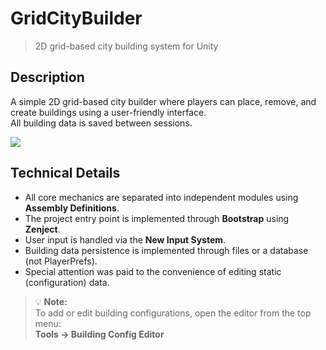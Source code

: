 # GridCityBuilder
> 2D grid-based city building system for Unity

## Description  
A simple 2D grid-based city builder where players can place, remove, and create buildings using a user-friendly interface.  
All building data is saved between sessions.

![](https://github.com/Qzya256/Image/blob/78171104e8de3c232cc1dc2582bb16f947bb86b9/Image%20Sequence_001_0000.jpg)

## Technical Details  
- All core mechanics are separated into independent modules using **Assembly Definitions**.  
- The project entry point is implemented through **Bootstrap** using **Zenject**.  
- User input is handled via the **New Input System**.  
- Building data persistence is implemented through files or a database (not PlayerPrefs).  
- Special attention was paid to the convenience of editing static (configuration) data.

> 💡 **Note:**  
> To add or edit building configurations, open the editor from the top menu:  
> **Tools → Building Config Editor**
